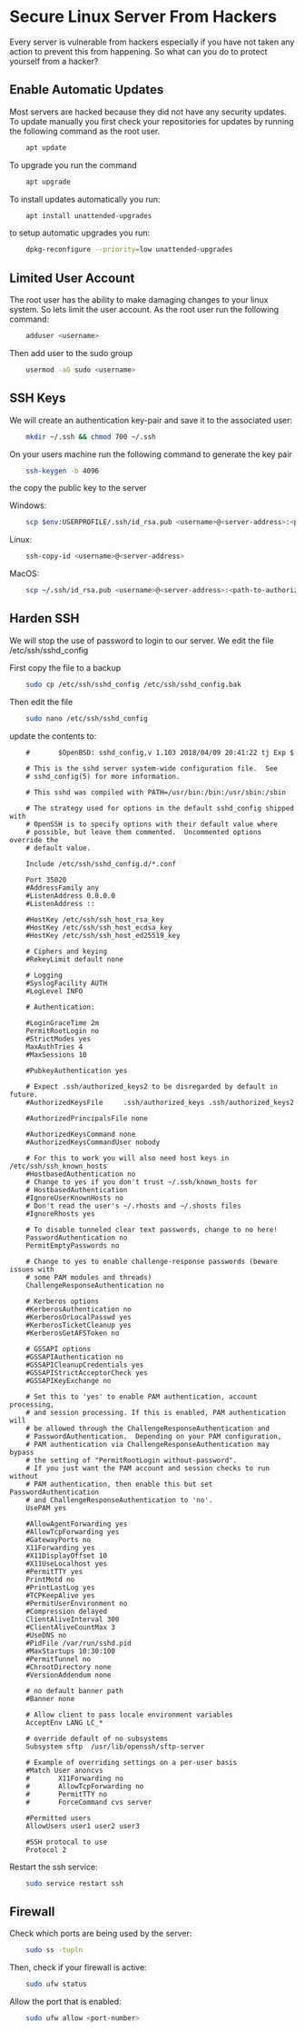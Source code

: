 # Secure Linux Server From Hackers

Every server is vulnerable from hackers especially if you have not taken any action to prevent this from happening.
So what can you do to protect yourself from a hacker?

## Enable Automatic Updates

Most servers are hacked because they did not have any security updates. To update manually you first check your repositories for updates by running 
the following command as the root user.

```bash
    apt update
```

To upgrade you run the command

```bash
    apt upgrade
```

To install updates automatically you run:

```bash
    apt install unattended-upgrades
```

to setup automatic upgrades you run:

```bash
    dpkg-reconfigure --priority=low unattended-upgrades
```

## Limited User Account
The root user has the ability to make damaging changes to your linux system. So lets limit the user account.
As the root user run the following command:

```bash
    adduser <username>
``` 
Then add user to the sudo group

```bash
    usermod -aG sudo <username>
```
## SSH Keys
We will create an authentication key-pair and save it to the associated user:

```bash
    mkdir ~/.ssh && chmod 700 ~/.ssh
```

On your users machine run the following command to generate the key pair

```bash
    ssh-keygen -b 4096
```

the copy the public key to the server

Windows:

```bash
    scp $env:USERPROFILE/.ssh/id_rsa.pub <username>@<server-address>:<path-to-authorized-keys>
```

Linux:

```bash
    ssh-copy-id <username>@<server-address>
```

MacOS:

```bash
    scp ~/.ssh/id_rsa.pub <username>@<server-address>:<path-to-authorized-keys>
```

## Harden SSH
We will stop the use of password to login to our server. We edit the file /etc/ssh/sshd_config

First copy the file to a backup

```bash
    sudo cp /etc/ssh/sshd_config /etc/ssh/sshd_config.bak
```

Then edit the file

```bash
    sudo nano /etc/ssh/sshd_config
```

update the contents to:

        #       $OpenBSD: sshd_config,v 1.103 2018/04/09 20:41:22 tj Exp $

        # This is the sshd server system-wide configuration file.  See
        # sshd_config(5) for more information.

        # This sshd was compiled with PATH=/usr/bin:/bin:/usr/sbin:/sbin

        # The strategy used for options in the default sshd_config shipped with
        # OpenSSH is to specify options with their default value where
        # possible, but leave them commented.  Uncommented options override the
        # default value.

        Include /etc/ssh/sshd_config.d/*.conf

        Port 35020
        #AddressFamily any
        #ListenAddress 0.0.0.0
        #ListenAddress ::

        #HostKey /etc/ssh/ssh_host_rsa_key
        #HostKey /etc/ssh/ssh_host_ecdsa_key
        #HostKey /etc/ssh/ssh_host_ed25519_key

        # Ciphers and keying
        #RekeyLimit default none

        # Logging
        #SyslogFacility AUTH
        #LogLevel INFO

        # Authentication:

        #LoginGraceTime 2m
        PermitRootLogin no
        #StrictModes yes
        MaxAuthTries 4
        #MaxSessions 10

        #PubkeyAuthentication yes

        # Expect .ssh/authorized_keys2 to be disregarded by default in future.
        #AuthorizedKeysFile     .ssh/authorized_keys .ssh/authorized_keys2

        #AuthorizedPrincipalsFile none

        #AuthorizedKeysCommand none
        #AuthorizedKeysCommandUser nobody

        # For this to work you will also need host keys in /etc/ssh/ssh_known_hosts
        #HostbasedAuthentication no
        # Change to yes if you don't trust ~/.ssh/known_hosts for
        # HostbasedAuthentication
        #IgnoreUserKnownHosts no
        # Don't read the user's ~/.rhosts and ~/.shosts files
        #IgnoreRhosts yes

        # To disable tunneled clear text passwords, change to no here!
        PasswordAuthentication no
        PermitEmptyPasswords no

        # Change to yes to enable challenge-response passwords (beware issues with
        # some PAM modules and threads)
        ChallengeResponseAuthentication no

        # Kerberos options
        #KerberosAuthentication no
        #KerberosOrLocalPasswd yes
        #KerberosTicketCleanup yes
        #KerberosGetAFSToken no

        # GSSAPI options
        #GSSAPIAuthentication no
        #GSSAPICleanupCredentials yes
        #GSSAPIStrictAcceptorCheck yes
        #GSSAPIKeyExchange no

        # Set this to 'yes' to enable PAM authentication, account processing,
        # and session processing. If this is enabled, PAM authentication will
        # be allowed through the ChallengeResponseAuthentication and
        # PasswordAuthentication.  Depending on your PAM configuration,
        # PAM authentication via ChallengeResponseAuthentication may bypass
        # the setting of "PermitRootLogin without-password".
        # If you just want the PAM account and session checks to run without
        # PAM authentication, then enable this but set PasswordAuthentication
        # and ChallengeResponseAuthentication to 'no'.
        UsePAM yes

        #AllowAgentForwarding yes
        #AllowTcpForwarding yes
        #GatewayPorts no
        X11Forwarding yes
        #X11DisplayOffset 10
        #X11UseLocalhost yes
        #PermitTTY yes
        PrintMotd no
        #PrintLastLog yes
        #TCPKeepAlive yes
        #PermitUserEnvironment no
        #Compression delayed
        ClientAliveInterval 300
        #ClientAliveCountMax 3
        #UseDNS no
        #PidFile /var/run/sshd.pid
        #MaxStartups 10:30:100
        #PermitTunnel no
        #ChrootDirectory none
        #VersionAddendum none

        # no default banner path
        #Banner none

        # Allow client to pass locale environment variables
        AcceptEnv LANG LC_*

        # override default of no subsystems
        Subsystem sftp  /usr/lib/openssh/sftp-server

        # Example of overriding settings on a per-user basis
        #Match User anoncvs
        #       X11Forwarding no
        #       AllowTcpForwarding no
        #       PermitTTY no
        #       ForceCommand cvs server

        #Permitted users
        AllowUsers user1 user2 user3

        #SSH protocal to use
        Protocol 2

Restart the ssh service:

```bash
    sudo service restart ssh
```
## Firewall
Check which ports are being used by the server:

```bash
    sudo ss -tupln
```

Then, check if your firewall is active:

```bash
    sudo ufw status
```
Allow the port that is enabled:

```bash
    sudo ufw allow <port-number>
```


